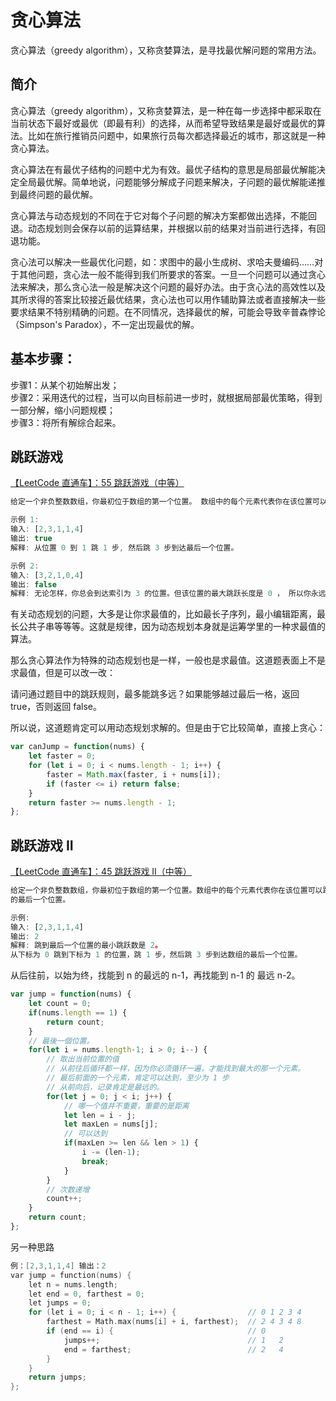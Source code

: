 # 贪心算法

贪心算法（greedy algorithm），又称贪婪算法，是寻找最优解问题的常用方法。
<!--more-->

## 简介
贪心算法（greedy algorithm），又称贪婪算法，是一种在每一步选择中都采取在当前状态下最好或最优（即最有利）的选择，从而希望导致结果是最好或最优的算法。比如在旅行推销员问题中，如果旅行员每次都选择最近的城市，那这就是一种贪心算法。

贪心算法在有最优子结构的问题中尤为有效。最优子结构的意思是局部最优解能决定全局最优解。简单地说，问题能够分解成子问题来解决，子问题的最优解能递推到最终问题的最优解。

贪心算法与动态规划的不同在于它对每个子问题的解决方案都做出选择，不能回退。动态规划则会保存以前的运算结果，并根据以前的结果对当前进行选择，有回退功能。

贪心法可以解决一些最优化问题，如：求图中的最小生成树、求哈夫曼编码……对于其他问题，贪心法一般不能得到我们所要求的答案。一旦一个问题可以通过贪心法来解决，那么贪心法一般是解决这个问题的最好办法。由于贪心法的高效性以及其所求得的答案比较接近最优结果，贪心法也可以用作辅助算法或者直接解决一些要求结果不特别精确的问题。在不同情况，选择最优的解，可能会导致辛普森悖论（Simpson's Paradox），不一定出现最优的解。

## 基本步骤：

步骤1：从某个初始解出发；     
步骤2：采用迭代的过程，当可以向目标前进一步时，就根据局部最优策略，得到一部分解，缩小问题规模；     
步骤3：将所有解综合起来。     

## 跳跃游戏
[【LeetCode 直通车】：55 跳跃游戏（中等）](https://leetcode-cn.com/problems/jump-game)
```js
给定一个非负整数数组，你最初位于数组的第一个位置。 数组中的每个元素代表你在该位置可以跳跃的最大长度。判断你是否能够到达最后一个位置。

示例 1:
输入: [2,3,1,1,4]
输出: true
解释: 从位置 0 到 1 跳 1 步, 然后跳 3 步到达最后一个位置。

示例 2:
输入: [3,2,1,0,4]
输出: false
解释: 无论怎样，你总会到达索引为 3 的位置。但该位置的最大跳跃长度是 0 ， 所以你永远不可能到达最后一个位置。
```
有关动态规划的问题，大多是让你求最值的，比如最长子序列，最小编辑距离，最长公共子串等等等。这就是规律，因为动态规划本身就是运筹学里的一种求最值的算法。

那么贪心算法作为特殊的动态规划也是一样，一般也是求最值。这道题表面上不是求最值，但是可以改一改：

请问通过题目中的跳跃规则，最多能跳多远？如果能够越过最后一格，返回 true，否则返回 false。

所以说，这道题肯定可以用动态规划求解的。但是由于它比较简单，直接上贪心：
```js
var canJump = function(nums) {
    let faster = 0;
    for (let i = 0; i < nums.length - 1; i++) {
        faster = Math.max(faster, i + nums[i]);
        if (faster <= i) return false;
    }
    return faster >= nums.length - 1;
};
```
    
## 跳跃游戏 II
[【LeetCode 直通车】：45 跳跃游戏 II（中等）](https://leetcode.cn/problems/jump-game-ii)
```js
给定一个非负整数数组，你最初位于数组的第一个位置。数组中的每个元素代表你在该位置可以跳跃的最大长度。你的目标是使用最少的跳跃次数到达数组     
的最后一个位置。

示例:
输入: [2,3,1,1,4]
输出: 2
解释: 跳到最后一个位置的最小跳跃数是 2。
从下标为 0 跳到下标为 1 的位置，跳 1 步，然后跳 3 步到达数组的最后一个位置。
```
从后往前，以始为终，找能到 n 的最远的 n-1，再找能到 n-1 的 最远 n-2。

```js
var jump = function(nums) {
    let count = 0;
    if(nums.length == 1) {
        return count;
    }
    // 最後一個位置。
    for(let i = nums.length-1; i > 0; i--) {
        // 取出当前位置的值
        // 从前往后循环都一样，因为你必须循环一遍，才能找到最大的那一个元素。
        // 最后前面的一个元素，肯定可以达到，至少为 1 步
        // 从前向后，记录肯定是最远的。
        for(let j = 0; j < i; j++) {
            // 哪一个值并不重要，重要的是距离
            let len = i - j;
            let maxLen = nums[j];
            // 可以达到
            if(maxLen >= len && len > 1) {
                i -= (len-1);
                break;
            }
        }
        // 次数递增
        count++;
    }
    return count;
};
```
另一种思路

```cpp
例：[2,3,1,1,4] 输出：2
var jump = function(nums) {
    let n = nums.length;
    let end = 0, farthest = 0;
    let jumps = 0;
    for (let i = 0; i < n - 1; i++) {                // 0 1 2 3 4
        farthest = Math.max(nums[i] + i, farthest);  // 2 4 3 4 8
        if (end == i) {                              // 0
            jumps++;                                 // 1   2
            end = farthest;                          // 2   4
        }
    }
    return jumps;
};
```


